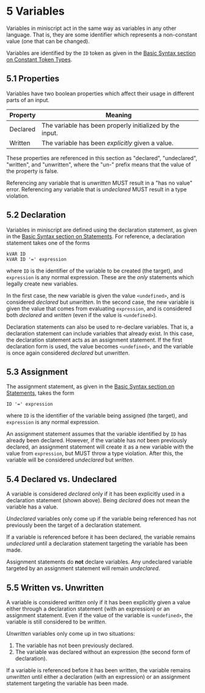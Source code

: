 # 5 Variables
Variables in miniscript act in the same way as variables in any other language. That is, they are some identifier which represents a non-constant value (one that can be changed).

Variables are identified by the `ID` token as given in the [Basic Syntax section on Constant Token Types](../basic_syntax/tokens.md#212-constant-token-types).

## 5.1 Properties
Variables have two boolean properties which affect their usage in different parts of an input.

| Property |                         Meaning                          |
| -------- | -------------------------------------------------------- |
| Declared | The variable has been properly initialized by the input. |
| Written  | The variable has been *explicitly* given a value.        |

These properties are referenced in this section as "declared", "undeclared", "written", and "unwritten", where the "un-" prefix means that the value of the property is false.

Referencing any variable that is *unwritten* MUST result in a "has no value" error. Referencing any variable that is *undeclared* MUST result in a type violation.

## 5.2 Declaration
Variables in miniscript are defined using the declaration statement, as given in the [Basic Syntax section on Statements](../basic_syntax/statements.md#231-declaration). For reference, a declaration statement takes one of the forms

    kVAR ID
    kVAR ID '=' expression

where `ID` is the identifier of the variable to be created (the target), and `expression` is any normal expression. These are the *only* statements which legally create new variables.

In the first case, the new variable is given the value `<undefined>`, and is considered *declared* but *unwritten*. In the second case, the new variable is given the value that comes from evaluating `expression`, and is considered both *declared* and *written* (even if the value is `<undefined>`).

Declaration statements can also be used to re-declare variables. That is, a declaration statement can include variables that already exist. In this case, the declaration statement acts as an assignment statement. If the first declaration form is used, the value becomes `<undefined>`, and the variable is once again considered *declared* but *unwritten*.

## 5.3 Assignment
The assignment statement, as given in the [Basic Syntax section on Statements](../basic_syntax/statements.md#232-assignment), takes the form

    ID '=' expression

where `ID` is the identifier of the variable being assigned (the target), and `expression` is any normal expression.

An assignment statement assumes that the variable identified by `ID` has already been declared. However, if the variable has *not* been previously declared, an assignment statement will create it as a new variable with the value from `expression`, but MUST throw a type violation. After this, the variable will be considered *undeclared* but *written*.

## 5.4 Declared vs. Undeclared
A variable is considered *declared* only if it has been explicitly used in a declaration statement (shown above). Being *declared* does not mean the variable has a value.

*Undeclared* variables only come up if the variable being referenced has not previously been the target of a declaration statement.

If a variable is referenced before it has been declared, the variable remains *undeclared* until a declaration statement targeting the variable has been made.

Assignment statements do **not** declare variables. Any undeclared variable targeted by an assignment statement will remain *undeclared*.

## 5.5 Written vs. Unwritten
A variable is considered *written* only if it has been explicitly given a value either through a declaration statement (with an expression) or an assignment statement. Even if the value of the variable is `<undefined>`, the variable is still considered to be *written*.

*Unwritten* variables only come up in two situations:

  1. The variable has not been previously declared.
  2. The variable was declared without an expression (the second form of declaration).

If a variable is referenced before it has been written, the variable remains *unwritten* until either a declaration (with an expression) or an assignment statement targeting the variable has been made.
